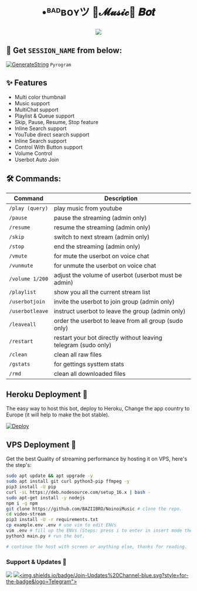 #      <p align="center">•ᴮᴬᴰʙᴏʏツ 🎵𝓜𝓾𝓼𝓲𝓬🎵 𝑩𝒐𝒕  </a></p>
<p align="center">

<p align="center"><a href="https://t.me/badpipul_bot"><img src="https://telegra.ph/file/8e0d6ef07f11dddd0e027.jpg"></a></p>
<p align="center">
    


## 🧪 Get `SESSION_NAME` from below:

[![GenerateString](https://img.shields.io/badge/repl.it-generateString-yellowgreen)](https://replit.com/@levinalab/StringSession#main.py) ``Pyrogram``


## ✨ Features
- Multi color thumbnail
- Music support
- MultiChat support
- Playlist & Queue support
- Skip, Pause, Resume, Stop feature
- Inline Search support
- YouTube direct search support
- Inline Search support
- Control With Button support
- Volume Control
- Userbot Auto Join

## 🛠 Commands:
| Command | Description |
| ------ | ------ |
| `/play (query)` | play music from youtube |
| `/pause` | pause the streaming (admin only) |
| `/resume` | resume the streaming (admin only) |
| `/skip` | switch to next stream (admin only) |
| `/stop` | end the streaming (admin only) |
| `/vmute` | for mute the userbot on voice chat |
| `/vunmute` | for unmute the userbot on voice chat |
| `/volume 1/200` | adjust the volume of userbot (userbot must be admin) |
| `/playlist` | show you all the current stream list |
| `/userbotjoin` | invite the userbot to join group (admin only) |
| `/userbotleave` | instruct userbot to leave the group (admin only) |
| `/leaveall` | order the userbot to leave from all group (sudo only) |
| `/restart` | restart your bot directly without leaving telegram (sudo only) |
| `/clean` | clean all raw files |
| `/gstats` | for gettings systtem stats |
| `/rmd` | clean all downloaded files |


## Heroku Deployment 💜
The easy way to host this bot, deploy to Heroku, Change the app country to Europe (it will help to make the bot stable).

[![Deploy](https://www.herokucdn.com/deploy/button.svg)](https://heroku.com/deploy?template=https://github.com/badboy)

## VPS Deployment 📡
Get the best Quality of streaming performance by hosting it on VPS, here's the step's:

```sh
sudo apt update && apt upgrade -y
sudo apt install git curl python3-pip ffmpeg -y
pip3 install -U pip
curl -sL https://deb.nodesource.com/setup_16.x | bash -
sudo apt-get install -y nodejs
npm i -g npm
git clone https://github.com/BAZIIBRO/NoinoiMusic # clone the repo.
cd video-stream
pip3 install -U -r requirements.txt
cp example.env .env # use vim to edit ENVs
vim .env # fill up the ENVs (Steps: press i to enter in insert mode then edit the file. Press Esc to exit the editing mode then type :wq! and press Enter key to save the file).
python3 main.py # run the bot.

# continue the host with screen or anything else, thanks for reading.
```


### Support & Updates 🎑
<a href="https://https://t.me/EnglishHindi_Chatting_Group"><img src="https://img.shields.io/badge/Join-Group%20Support-blue.svg?style=for-the-badge&logo=Telegram"></a> <a href="https://t.me/BA"><img src="https://t.me/ganda_pipul"><img.shields.io/badge/Join-Updates%20Channel-blue.svg?style=for-the-badge&logo=Telegram"></a>
